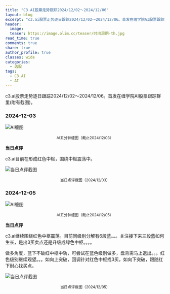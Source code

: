 ```yaml
---
title: "C3.AI股票走势跟踪2024/12/02～2024/12/06"
layout: blog
excerpt: "c3.ai股票走势逐日跟踪2024/12/02～2024/12/06。首发在缠学院AI股票跟踪群里(附有截图)。"
header:
  image: 
  teaser: https://image.olim.cc/teaser/时间周期-th.jpg
read_time: true
comments: true
share: true
author_profile: true
classes: wide
categories:
  - 选股
tags:
  - C3.AI
  - AI
---
```


c3.ai股票走势逐日跟踪2024/12/02～2024/12/06。首发在缠学院AI股票跟踪群里(附有截图)。

### 2024-12-03

![AI缠图](https://image.olim.cc/2024b/AI-20241203-m5-c.png)
<small><center>AI五分钟缠图（截止2024/12/03）</center></small>

**当日点评**

c3.ai目前在形成红色中枢，围绕中枢震荡中。

![当日点评截图](https://image.olim.cc/2024b/AI-20241203-comments-1.jpg)
<small><center>当日点评截图（2024/12/03）</center></small>

### 2024-12-05

![AI缠图](https://image.olim.cc/2024b/AI-20241205-m5-c.png)
<small><center>AI五分钟缠图（截止2024/12/05）</center></small>

**当日点评**

c3.ai继续围绕红色中枢震荡。目前同级别分解有6段蓝。。。关注接下来三段蓝如何生长，是出3买卖点还是升级成绿色中枢。。。。

做多角度，蓝下不破红中枢中轨，可尝试在蓝色级别做多，盘背需马上退出。。。红色级别继续观望。。。如向上突破，回调针对红色中枢找3买，如向下突破，跟随红下耐心找买点。

![当日点评截图](https://image.olim.cc/2024b/AI-20241205-comments-1.jpg)
<small><center>当日点评截图（2024/12/05）</center></small>
